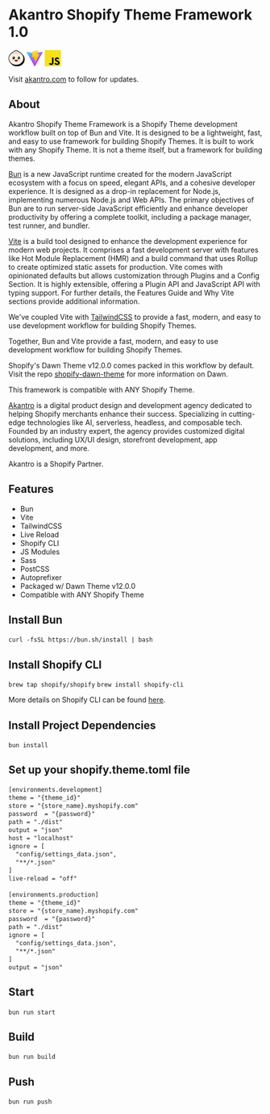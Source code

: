 [akantro]: https://www.akantro.com
[bun]: https://bun.sh
[vite]: https://vitejs.dev
[tailwindcss]: https://tailwindcss.com
[shopify-cli]: https://shopify.dev/themes/tools/cli
[shopify-dawn-theme]: https://github.com/Shopify/dawn

# Akantro Shopify Theme Framework 1.0

<img style="display:inline-block" src="https://github.com/akantrocommerce/shopify-theme-bun-vite/blob/main/workflow/assets/bun.png" alt="Bun" width="32" height="32"/>
<img src="https://github.com/akantrocommerce/shopify-theme-bun-vite/blob/main/workflow/assets/vite.svg" alt="Vite" width="32" height="32"/>
<img src="https://github.com/akantrocommerce/shopify-theme-bun-vite/blob/main/workflow/assets/javascript.svg" alt="JavaScript" width="32" height="32"/>

Visit [akantro.com][akantro] to follow for updates.

## About

Akantro Shopify Theme Framework is a Shopify Theme development workflow built on top of Bun and Vite. It is designed to be a lightweight, fast, and easy to use framework for building Shopify Themes. It is built to work with any Shopify Theme. It is not a theme itself, but a framework for building themes.

[Bun][bun] is a new JavaScript runtime created for the modern JavaScript ecosystem with a focus on speed, elegant APIs, and a cohesive developer experience. It is designed as a drop-in replacement for Node.js, implementing numerous Node.js and Web APIs. The primary objectives of Bun are to run server-side JavaScript efficiently and enhance developer productivity by offering a complete toolkit, including a package manager, test runner, and bundler.

[Vite][vite] is a build tool designed to enhance the development experience for modern web projects. It comprises a fast development server with features like Hot Module Replacement (HMR) and a build command that uses Rollup to create optimized static assets for production. Vite comes with opinionated defaults but allows customization through Plugins and a Config Section. It is highly extensible, offering a Plugin API and JavaScript API with typing support. For further details, the Features Guide and Why Vite sections provide additional information.

We've coupled Vite with [TailwindCSS][tailwindcss] to provide a fast, modern, and easy to use development workflow for building Shopify Themes.

Together, Bun and Vite provide a fast, modern, and easy to use development workflow for building Shopify Themes.

Shopify's Dawn Theme v12.0.0 comes packed in this workflow by default. Visit the repo [shopify-dawn-theme] for more information on Dawn.

This framework is compatible with ANY Shopify Theme.

[Akantro][akantro] is a digital product design and development agency dedicated to helping Shopify merchants enhance their success. Specializing in cutting-edge technologies like AI, serverless, headless, and composable tech. Founded by an industry expert, the agency provides customized digital solutions, including UX/UI design, storefront development, app development, and more.

Akantro is a Shopify Partner.

## Features

- Bun
- Vite
- TailwindCSS
- Live Reload
- Shopify CLI
- JS Modules
- Sass
- PostCSS
- Autoprefixer
- Packaged w/ Dawn Theme v12.0.0
- Compatible with ANY Shopify Theme

## Install Bun

`curl -fsSL https://bun.sh/install | bash`

## Install Shopify CLI

`brew tap shopify/shopify`
`brew install shopify-cli`

More details on Shopify CLI can be found [here][shopify-cli].

## Install Project Dependencies

`bun install`

## Set up your shopify.theme.toml file

```
[environments.development]
theme = "{theme_id}"
store = "{store_name}.myshopify.com"
password  = "{password}"
path = "./dist"
output = "json"
host = "localhost"
ignore = [
  "config/settings_data.json",
  "**/*.json"
]
live-reload = "off"

[environments.production]
theme = "{theme_id}"
store = "{store_name}.myshopify.com"
password  = "{password}"
path = "./dist"
ignore = [
  "config/settings_data.json",
  "**/*.json"
]
output = "json"
```

## Start

`bun run start`

## Build

`bun run build`

## Push

`bun run push`
